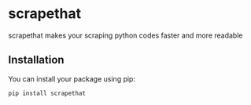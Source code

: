 # scrapethat

scrapethat makes your scraping python codes faster and more readable

## Installation

You can install your package using pip:

```bash
pip install scrapethat
```
